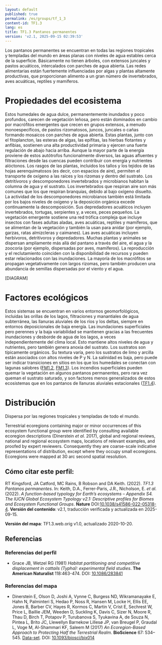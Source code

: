 ```yaml
---
layout: default
published: true
permalink: /es/groups/tf_1_3
content-id: TF1.3
lang: es
title: TF1.3 Pantanos permanentes
version: 'v2.1, 2025-09-15 02:39:53'
---
```


Los pantanos permanentes se encuentran en todas las regiones tropicales y templadas del mundo en áreas planas con niveles de agua estables cerca de la superficie. Básicamente no tienen árboles, con extensos juncales y pastos acuáticos, intercalados con parches de agua abierta. Las redes alimentarias están fuertemente influenciadas por algas y plantas altamente productivas, que proporcionan alimento a un gran número de invertebrados, aves acuáticas, reptiles y mamíferos.

# Propiedades del ecosistema
 
Estos humedales de agua dulce, permanentemente inundados y poco profundos, carecen de vegetación leñosa, pero están dominados en cambio por macrófitos emergentes que crecen en grupos extensos, a menudo monoespecíficos, de pastos rizomatosos, juncos, juncales o cañas formando mosaicos con parches de agua abierta. Estas plantas, junto con el fitoplancton, las esteras de algas, las epífitas, las hierbas flotantes y anfibias, sostienen una alta productividad primaria y ejercen una fuerte regulación de abajo hacia arriba. Aunque la mayor parte de la energía proviene de estos autótrofos funcionalmente diversos, las aguas afluentes y filtraciones desde las cuencas pueden contribuir con energía y nutrientes alóctonos. Los rasgos de las plantas, incluidos los tallos y los tejidos de las hojas aerenquimatosos (es decir, con espacios de aire), permiten el transporte de oxígeno a las raíces y los rizomas y dentro del sustrato. Los detritívoros y descomponedores invertebrados y microbianos habitan la columna de agua y el sustrato. Los invertebrados que respiran aire son más comunes que los que respiran branquias, debido al bajo oxígeno disuelto. La actividad de los descomponedores microbianos también está limitada por los bajos niveles de oxígeno y la deposición orgánica excede continuamente la descomposición. Sus depredadores acuáticos incluyen invertebrados, tortugas, serpientes y, a veces, peces pequeños. La vegetación emergente sostiene una red trófica compleja que incluye insectos con fases adultas aladas, aves acuáticas, reptiles y mamíferos, que se alimentan de la vegetación y también la usan para anidar (por ejemplo, garzas, ratas almizcleras y caimanes). Las aves acuáticas incluyen herbívoros, detritívoros y depredadores. Muchas plantas y animales se dispersan ampliamente más allá del pantano a través del aire, el agua y la zoocoria (por ejemplo, dispersadas por aves, mamíferos). La reproducción y el reclutamiento coinciden con la disponibilidad de recursos y pueden estar relacionados con las inundaciones. La mayoría de los macrófitos se propagan vegetativamente con largos rizomas, pero también producen una abundancia de semillas dispersadas por el viento y el agua.

[DIAGRAM]

# Factores ecológicos
 
Estos sistemas se encuentran en varios entornos geomorfológicos, incluidas las orillas de los lagos, filtraciones y manantiales de agua subterránea, las llanuras aluviales de los ríos y los deltas, siempre en entornos deposicionales de baja energía. Las inundaciones superficiales pero perennes y la baja variabilidad se mantienen gracias a las frecuentes inundaciones y desborde de agua de los lagos, a veces independientemente del clima local. Esto mantiene altos niveles de agua y nutrientes, pero también genera anoxia del sustrato. Los sustratos son típicamente orgánicos. Su textura varía, pero los sustratos de limo y arcilla están asociados con altos niveles de P y N. La salinidad es baja, pero puede ser indicar transiciones en sitios en los que los humedales se conectan con lagunas salobres ([FM1.2](/explore/groups/FM1.2), [FM1.3](/explore/groups/FM1.3)). Los incendios superficiales pueden quemar la vegetación en algunos pantanos permanentes, pero rara vez queman el sustrato saturado, y son factores menos generalizados de estos ecosistemas que en los pantanos de llanuras aluviales estacionales ([TF1.4](/explore/groups/TF1.4)).
 
# Distribución
 
Dispersa por las regiones tropicales y templadas de todo el mundo.

Terrestrial ecoregions containing major or minor occurrences of this ecosystem functional group were identified by consulting available ecoregion descriptions (Dinerstein _et al._ 2017), global and regional reviews, national and regional ecosystem maps, locations of relevant examples, and proofed by expert reviewers. Consequently they are coarse-scale indicative representations of distribution, except where they occupy small ecoregions. Ecoregions were mapped at 30 arc second spatial resolution.

## Cómo citar este perfil:

RT Kingsford, JA Catford, MC Rains, B Robson and DA Keith. (2022). *TF1.3 Pantanos permanentes*. In: Keith, D.A., Ferrer-Paris, J.R., Nicholson, E. *et al.* (2022). *A function-based typology for Earth’s ecosystems – Appendix S4. The IUCN Global Ecosystem Typology v2.1: Descriptive profiles for Biomes and Ecosystem Functional Groups*. **Nature** DOI:[10.1038/s41586-022-05318-4](https://doi.org/10.1038/s41586-022-05318-4).
**Versión del contenido**: v2.1, traducción verificada y actualizada en 2025-09-15.

**Versión del mapa**: TF1.3.web.orig v1.0, actualizado 2020-10-20.

## Referencias

### Referencias del perfil
* Grace JB, Wetzel RG  (1981) *Habitat partitioning and competitive displacement in cattails (Typha): experimental field studies*. **The American Naturalist** 118:463-474. DOI: [10.1086/283841](http://doi.org/10.1086/283841)

### Referencias del mapa
* Dinerstein E, Olson D, Joshi A, Vynne C, Burgess ND, Wikramanayake E, Hahn N, Palminteri S, Hedao P, Noss R, Hansen M, Locke H, Ellis EE, Jones B, Barber CV, Hayes R, Kormos C, Martin V, Crist E, Sechrest W, Price L, Baillie JEM, Weeden D, Suckling K, Davis C, Sizer N, Moore R, Thau D, Birch T, Potapov P, Turubanova S, Tyukavina A, de Souza N, Pintea L, Brito JC, Llewellyn Barnekow Lillesø JP, van Breugel P, Graudal L, Voge M, Al-Shammari KF, Saleem M  (2017) *An Ecoregion-Based Approach to Protecting Half the Terrestrial Realm*. **BioScience** 67: 534–545. [Data-set](https://ecoregions2017.appspot.com/). DOI: [10.1093/biosci/bix014](http://doi.org/10.1093/biosci/bix014)
